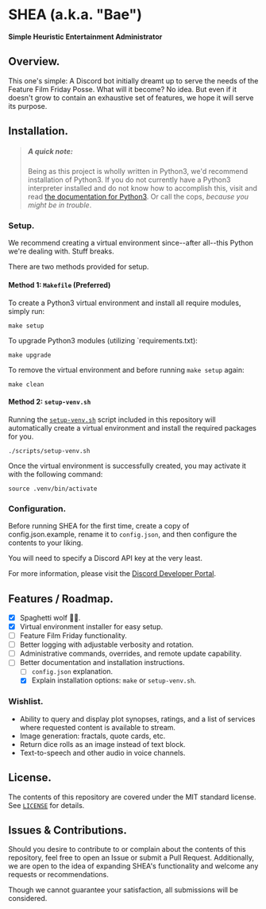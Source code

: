 # SHEA (a.k.a. "Bae")

**Simple Heuristic Entertainment Administrator**

## Overview.

This one's simple: A Discord bot initially dreamt up to serve the needs of the Feature Film Friday Posse. What will it become? No idea. But even if it doesn't grow to contain an exhaustive set of features, we hope it will serve its purpose.

## Installation.

> ##### A quick note:
> Being as this project is wholly written in Python3, we'd recommend installation of Python3. If you do not currently have a Python3 interpreter installed and do not know how to accomplish this, visit and read [the documentation for Python3](https://wiki.python.org/moin/BeginnersGuide). Or call the cops, *because you might be in trouble*.

### Setup.

We recommend creating a virtual environment since--after all--this Python we're dealing with. Stuff breaks.

There are two methods provided for setup.

#### Method 1: `Makefile` (Preferred)

To create a Python3 virtual environment and install all require modules, simply run:

```
make setup
```

To upgrade Python3 modules (utilizing `requirements.txt):

```
make upgrade
```

To remove the virtual environment and before running `make setup` again:

```
make clean
```

#### Method 2: `setup-venv.sh`

Running the [`setup-venv.sh`](scripts/setup-venv.sh) script included in this repository will automatically create a virtual environment and install the required packages for you.

```
./scripts/setup-venv.sh
```

Once the virtual environment is successfully created, you may activate it with the following command: 

`source .venv/bin/activate`

### Configuration.

Before running SHEA for the first time, create a copy of config.json.example, rename it to `config.json`, and then configure the contents to your liking.

You will need to specify a Discord API key at the very least. 

For more information, please visit the [Discord Developer Portal](https://discord.com/developers/docs/intro).



## Features / Roadmap.

- [X] Spaghetti wolf :spaghetti::wolf:.
- [X] Virtual environment installer for easy setup. 
- [ ] Feature Film Friday functionality.
- [ ] Better logging with adjustable verbosity and rotation.
- [ ] Administrative commands, overrides, and remote update capability.
- [ ] Better documentation and installation instructions.
  - [ ] `config.json` explanation.
  - [X] Explain installation options: `make` or `setup-venv.sh`.

### Wishlist.

- Ability to query and display plot synopses, ratings, and a list of services where requested content is available to stream.
- Image generation: fractals, quote cards, etc.
- Return dice rolls as an image instead of text block.
- Text-to-speech and other audio in voice channels.

## License.

The contents of this repository are covered under the MIT standard license. See [`LICENSE`](LICENSE) for details.

## Issues & Contributions.

Should you desire to contribute to or complain about the contents of this repository, feel free to open an Issue or submit a Pull Request. Additionally, we are open to the idea of expanding SHEA's functionality and welcome any requests or recommendations.

Though we cannot guarantee your satisfaction, all submissions will be considered.

